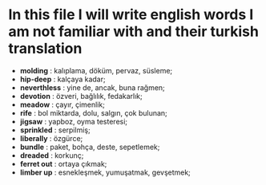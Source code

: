 # In this file I will write english words I am not familiar with and their turkish translation

- **molding** : kalıplama, döküm, pervaz, süsleme;
- **hip-deep** : kalçaya kadar;
- **neverthless** : yine de, ancak, buna rağmen;
- **devotion** : özveri, bağlılık, fedakarlık;
- **meadow** : çayır, çimenlik;
- **rife** : bol miktarda, dolu, salgın, çok bulunan;
- **jigsaw** : yapboz, oyma testeresi;
- **sprinkled** : serpilmiş;
- **liberally** : özgürce;
- **bundle** : paket, bohça, deste, sepetlemek;
- **dreaded** : korkunç;
- **ferret out** : ortaya çıkmak;
- **limber up** : esnekleşmek, yumuşatmak, gevşetmek;